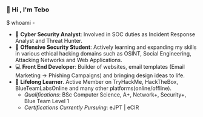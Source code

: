 ### :wave: Hi , I'm Tebo

$ whoami - 
*  :dart: __Cyber Security Analyst__: Involved in SOC duties as Incident Response Analyst and Threat Hunter.
*  :school_satchel: __Offensive Security Student__: Actively learning and expanding my skills in various ethical hacking domains such as OSINT, Social Engineering, Attacking Networks and Web Applications. 
*  :computer: __Front End Developer__: Builder of websites, email templates (Email Marketing -> Phishing Campaigns) and bringing design ideas to life. 
*  :seedling: __Lifelong Learner__. Active Member on TryHackMe, HackTheBox, BlueTeamLabsOnline and many other platforms(online/offline).
    * *Qualifications*: BSc Computer Science, A+, Network+, Security+, Blue Team Level 1
    * *Certifications Currently Pursuing*: eJPT | eCIR  

